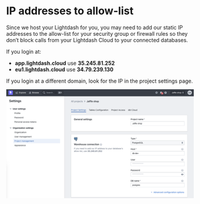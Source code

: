 # IP addresses to allow-list

Since we host your Lightdash for you, you may need to add our static IP addresses to the allow-list for your security group or firewall rules so they don’t block calls from your Lightdash Cloud to your connected databases.

If you login at:
- **app.lightdash.cloud** use **35.245.81.252**
- **eu1.lightdash.cloud** use **34.79.239.130**

If you login at a different domain, look for the IP in the project settings page.

![screenshot-ip-address](assets/screenshot-ip-address.png)


